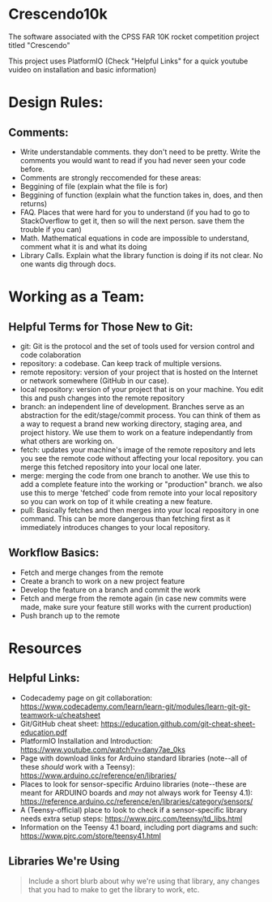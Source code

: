 # Crescendo10k
The software associated with the CPSS FAR 10K rocket competition project titled "Crescendo"

This project uses PlatformIO (Check "Helpful Links" for a quick youtube vuideo on installation and basic information)

# Design Rules:
## Comments:
-   Write understandable comments. they don't need to be pretty. Write the comments you would want to read if you had never seen your code before.  
-   Comments are strongly reccomended for these areas:
  -   Beggining of file (explain what the file is for)
  -   Beggining of function (explain what the function takes in, does, and then returns)
  -   FAQ. Places that were hard for you to understand (if you had to go to StackOverflow to get it, then so will the next person. save them the trouble if you can)
  -   Math. Mathematical equations in code are impossible to understand, comment what it is and what its doing
  -   Library Calls. Explain what the library function is doing if its not clear. No one wants dig through docs.

# Working as a Team:
## Helpful Terms for Those New to Git:
- git: 
  Git is the protocol and the set of tools used for version control and code colaboration
- repository: 
  a codebase. Can keep track of multiple versions.
- remote repository: 
  version of your project that is hosted on the Internet or network somewhere (GitHub in our case).
- local repository: 
  version of your project that is on your machine. You edit this and push changes into the remote repository
- branch: 
  an independent line of development. Branches serve as an abstraction for the edit/stage/commit process. You can think of them as a way to request a brand new working directory, staging area, and project history. We use them to work on a feature independantly from what others are working on.
- fetch: 
  updates your machine's image of the remote repository and lets you see the remote code without affecting your local repository. you can merge this fetched repository into your local one later.
- merge: 
  merging the code from one branch to another. We use this to add a complete feature into the working or "production" branch. we also use this to merge 'fetched' code from remote into your local repository so you can work on top of it while creating a new feature.
- pull: 
  Basically fetches and then merges into your local repository in one command. This can be more dangerous than fetching first as it immediately introduces changes to your local repository.

## Workflow Basics:

- Fetch and merge changes from the remote
- Create a branch to work on a new project feature
- Develop the feature on a branch and commit the work
- Fetch and merge from the remote again (in case new commits were made, make sure your feature still works with the current production)
- Push branch up to the remote

# Resources

## Helpful Links:
- Codecademy page on git collaboration: https://www.codecademy.com/learn/learn-git/modules/learn-git-git-teamwork-u/cheatsheet
- Git/GitHub cheat sheet: https://education.github.com/git-cheat-sheet-education.pdf
- PlatformIO Installation and Introduction: https://www.youtube.com/watch?v=dany7ae_0ks
- Page with download links for Arduino standard libraries (note--all of these *should* work with a Teensy): https://www.arduino.cc/reference/en/libraries/
- Places to look for sensor-specific Arduino libraries (note--these are meant for ARDUINO boards and *may* not always work for Teensy 4.1): https://reference.arduino.cc/reference/en/libraries/category/sensors/ 
- A (Teensy-official) place to look to check if a sensor-specific library needs extra setup steps: https://www.pjrc.com/teensy/td_libs.html
- Information on the Teensy 4.1 board, including port diagrams and such: https://www.pjrc.com/store/teensy41.html

## Libraries We're Using
> Include a short blurb about why we're using that library, any changes that you had to make to get the library to work, etc.
